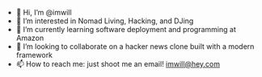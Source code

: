 - 👋 Hi, I’m @imwill
- 👀 I’m interested in Nomad Living, Hacking, and DJing
- 🌱 I’m currently learning software deployment and programming at Amazon
- 💞️ I’m looking to collaborate on a hacker news clone built with a modern framework
- 📫 How to reach me: just shoot me an email! imwill@hey.com

<!---
imwill/imwill is a ✨ special ✨ repository because its `README.md` (this file) appears on your GitHub profile.
You can click the Preview link to take a look at your changes.
--->
